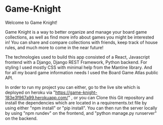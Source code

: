 # Game-Knight
Welcome to Game Knight!

Game Knight is a way to better organize and manage your board game collections,
as well as find more info about games you might be interested in! You can share and compare collections with friends, keep track of house rules,
and much more to come in the near future!

The technologies used to build this app consisted of a React, Javascript frontend with a Django, Django REST Framework, Python backend.
For styling I used mostly CSS with minimal help from the Mantine library. And for all my board game information needs I used the Board Game Atlas public API.

In order to run my project you can either, go to the live site which is deployed on heroku via "https://game-knight-183e3f967a99.herokuapp.com/" ,
or you can Clone this Git repository and install the dependencies which are located in a requirements.txt file by using either "npm install" or "pip install".
You can then run the server locally by using "npm rundev" on the frontend, and "python manage.py runserver" on the backend.
